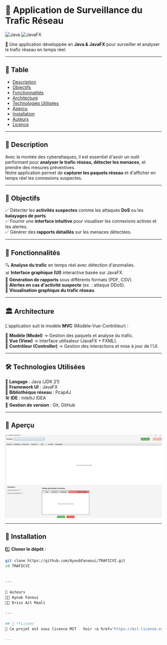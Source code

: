 
# 🚦 Application de Surveillance du Trafic Réseau

![Java](https://img.shields.io/badge/Java-ED8B00?style=for-the-badge&logo=java&logoColor=white) 
![JavaFX](https://img.shields.io/badge/JavaFX-3776AB?style=for-the-badge)  

📡 Une application développée en **Java & JavaFX** pour surveiller et analyser le trafic réseau en temps réel.

---

## 📌 **Table**
- [ Description](#-description)
- [ Objectifs](#-objectifs)
- [ Fonctionnalités](#-fonctionnalités)
- [ Architecture](#-architecture)
- [ Technologies Utilisées](#-technologies-utilisées)
- [ Aperçu](#-aperçu)
- [ Installation](#-installation)
- [ Auteurs](#-auteurs)
- [ Licence](#-licence)

---

## 📖 **Description**
Avec la montée des cyberattaques, il est essentiel d'avoir un outil performant pour **analyser le trafic réseau, détecter les menaces**, et prendre des mesures préventives.  
Notre application permet de **capturer les paquets réseau** et d'afficher en temps réel les connexions suspectes.



---

## 🎯 **Objectifs**
✅ Détecter les **activités suspectes** comme les attaques **DoS** ou les **balayages de ports**.  
✅ Fournir une **interface intuitive** pour visualiser les connexions actives et les alertes.  
✅ Générer des **rapports détaillés** sur les menaces détectées.  

---

## 📜 **Fonctionnalités**
🔍 **Analyse du trafic** en temps réel avec détection d'anomalies.  
📊 **Interface graphique (UI)** interactive basée sur JavaFX.  
📑 **Génération de rapports** sous différents formats (PDF, CSV).  
🛑 **Alertes en cas d'activité suspecte** (ex. : attaque DDoS).  
📡 **Visualisation graphique du trafic réseau**.  

---

## 🏛️ **Architecture**
L'application suit le modèle **MVC** (Modèle-Vue-Contrôleur) :

📂 **Modèle (Model)** → Gestion des paquets et analyse du trafic.  
🎨 **Vue (View)** → Interface utilisateur (JavaFX + FXML).  
🔗 **Contrôleur (Controller)** → Gestion des interactions et mise à jour de l'UI.  

---

## 🛠️ **Technologies Utilisées**
🚀 **Langage** : Java (JDK 21)  
🎨 **Framework UI** : JavaFX  
📡 **Bibliothèque réseau** : Pcap4J  
🛠️ **IDE** : IntelliJ IDEA  
📂 **Gestion de version** : Git, GitHub  

---
## 📸 **Aperçu**
![interface utilisateur](imgs/Screenshot-interface.png)

---

## 🚀 **Installation**
1️⃣ **Cloner le dépôt** :
```bash
git clone https://github.com/AyoubFanaoui/TRAFICVI.git
cd TRAFICVI


---

👥 Auteurs
👨‍💻 Ayoub Fanoui
👨‍💻 Driss Ait Maali

---

## 📄 **Licenc
📜 Ce projet est sous licence MIT - Voir <a href="https://mit-license.org/">LICENSE</a> pour plus d'informations.

---

